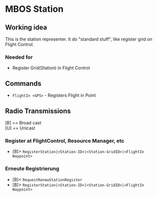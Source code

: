 # MBOS Station

## Working idea
This is the station representer. It do "standard stuff", like register grid on Flight Control.

### Needed for
* Register Grid(Station) in Flight Control

## Commands
* `FlightIn <GPS>` - Registers Flight in Point

## Radio Transmissions
[B] == Broad cast    
[U] == Unicast

### Register at FlightControl, Resource Manager, etc
* [B]> `RegisterStation|<Station-ID>|<Station-GridID>|<FlightIn Waypoint>`

### Erneute Registrierung 
* [B]< `RequestRenewStationRegister`
* [B]> `RegisterStation|<Station-ID>|<Station-GridID>|<FlightIn Waypoint>`
